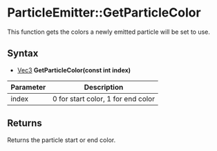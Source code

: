# ParticleEmitter::GetParticleColor

This function gets the colors a newly emitted particle will be set to use.

## Syntax

- [Vec3](Vec3.md) **GetParticleColor(const int index)**

| Parameter | Description |
|---|---|
| index | 0 for start color, 1 for end color |

## Returns

Returns the particle start or end color.
